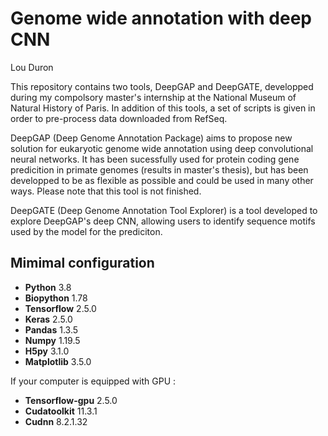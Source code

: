 Genome wide annotation with deep CNN
===
Lou Duron

This repository contains two tools, DeepGAP and DeepGATE, developped during my compolsory master's internship at the National Museum of Natural History of Paris. In addition of this tools, a set of scripts is given in order to pre-process data downloaded from RefSeq.

DeepGAP (Deep Genome Annotation Package) aims to propose new solution for eukaryotic genome wide annotation using deep convolutional neural networks. It has been sucessfully used for protein coding gene predicition in primate genomes (results in master's thesis), but has been developped to be as flexible as possible and could be used in many other ways. Please note that this tool is not finished.

DeepGATE (Deep Genome Annotation Tool Explorer) is a tool developed to explore DeepGAP's deep CNN, allowing users to identify sequence motifs used by the model for the prediciton. 

## Mimimal configuration

- **Python** 3.8 
- **Biopython** 1.78
- **Tensorflow** 2.5.0
- **Keras** 2.5.0
- **Pandas** 1.3.5
- **Numpy** 1.19.5
- **H5py** 3.1.0
- **Matplotlib** 3.5.0

If your computer is equipped with GPU :
- **Tensorflow-gpu** 2.5.0
- **Cudatoolkit** 11.3.1
- **Cudnn** 8.2.1.32
